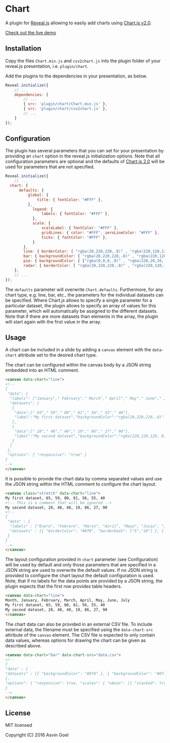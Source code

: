 # Chart

A plugin for [Reveal.js](https://github.com/hakimel/reveal.js) allowing to easily add charts using [Chart.js v2.0](http://www.chartjs.org/). 

[Check out the live demo](http://courses.telematique.eu/reveal.js-plugins/chart-demo.html)

## Installation

Copy the files ```Chart.min.js``` and ```csv2chart.js``` into the plugin folder of your reveal.js presentation, i.e. ```plugin/chart```.

Add the plugins to the dependencies in your presentation, as below. 

```javascript
Reveal.initialize({
	// ...
	dependencies: [
		// ... 
		{ src: 'plugin/chart/Chart.min.js' },				
		{ src: 'plugin/chart/csv2chart.js' },
		// ... 
	]
});
```
## Configuration

The plugin has several parameters that you can set for your presentation by providing an ```chart``` option in the reveal.js initialization options. 
Note that all configuration parameters are optional and the defaults of [Chart.js 2.0](http://nnnick.github.io/Chart.js/docs-v2/) will be used for parameters that are not specified.


```javascript
Reveal.initialize({
	// ...
  chart: {
	  defaults: { 
		  global: { 
			  title: { fontColor: "#FFF" }, 
		  }, 
			legend: {
				labels: { fontColor: "#FFF" },
			},
			scale: { 
				scaleLabel: { fontColor: "#FFF" }, 
				gridLines: { color: "#FFF", zeroLineColor: "#FFF" }, 
				ticks: { fontColor: "#FFF" }, 
			} 
		},
		line: { borderColor: [ "rgba(20,220,220,.8)" , "rgba(220,120,120,.8)", "rgba(20,120,220,.8)" ], "borderDash": [ [5,10], [0,0] ]}, 
		bar: { backgroundColor: [ "rgba(20,220,220,.8)" , "rgba(220,120,120,.8)", "rgba(20,120,220,.8)" ]}, 
		pie: { backgroundColor: [ ["rgba(0,0,0,.8)" , "rgba(220,20,20,.8)", "rgba(20,220,20,.8)", "rgba(220,220,20,.8)", "rgba(20,20,220,.8)"] ]},
		radar: { borderColor: [ "rgba(20,220,220,.8)" , "rgba(220,120,120,.8)", "rgba(20,120,220,.8)" ]}, 
	},
	// ...
});
```
The ```defaults``` parameter  will overwrite ```Chart.defaults```. Furthermore, for any chart type, e.g. line, bar, etc., the parameters for the individual datasets can be specified. Where Chart.js allows to specify a single parameter for a particular dataset, the plugin allows to specify an array of values for this parameter, which will automatically be assigned to the different datasets. Note that if there are more datasets than elements in the array, the plugin will start again with the first value in the array.

## Usage

A chart can be included in a slide by adding a ```canvas``` element with the ```data-chart``` attribute set to the desired chart type. 

The chart can be configured within the canvas body by a JSON string embedded into an HTML comment.

```html
<canvas data-chart="line">
<!-- 
{
 "data": {
  "labels": ["January"," February"," March"," April"," May"," June"," July"],
  "datasets": [
   {
    "data":[" 65"," 59"," 80"," 81"," 56"," 55"," 40"],
    "label":"My first dataset","backgroundColor":"rgba(20,220,220,.8)"
   },
   {
    "data":[" 28"," 48"," 40"," 19"," 86"," 27"," 90"],
    "label":"My second dataset","backgroundColor":"rgba(220,120,120,.8)"
   }
  ]
 }, 
 "options": { "responsive": "true" }
}
-->
</canvas>
```
It is possible to provide the chart data by comma separated values and use the JSON string within the HTML comment to configure the chart layout. 

```html
<canvas class="stretch" data-chart="line">
My first dataset, 65, 59, 80, 81, 56, 55, 40
<!-- This is a comment that will be ignored -->
My second dataset, 28, 48, 40, 19, 86, 27, 90
<!-- 
{ 
 "data" : {
  "labels" : ["Enero", "Febrero", "Marzo", "Avril", "Mayo", "Junio", "Julio"],
  "datasets" : [{ "borderColor": "#0f0", "borderDash": ["5","10"] }, { "borderColor": "#0ff" } ]
 }
}
-->
</canvas>
```

The layout configuration provided in ```chart``` parameter (see Configuration) will be used by default and only those parameters that are specified in a JSON string are used to overwrite the default values. If no JSON string is provided to configure the chart layout the default configuration is used. Note, that if no labels for the data points are provided by a JSON string, the plugin expects that the first row provides table headers.

```html
<canvas data-chart="line">
Month, January, February, March, April, May, June, July
My first dataset, 65, 59, 80, 81, 56, 55, 40
My second dataset, 28, 48, 40, 19, 86, 27, 90
</canvas>
```

The chart data can also be provided in an external CSV file. To include external data, the filename must be specified using the ```data-chart-src``` attribute of the ```canvas``` element. The CSV file is expected to only contain data values, whereas options for drawing the chart can be given as described above.

```html
<canvas data-chart="bar" data-chart-src="data.csv">
<!-- 
{
"data" : {
"datasets" : [{ "backgroundColor": "#0f0" }, { "backgroundColor": "#0ff" } ]
},
"options": { "responsive": true, "scales": { "xAxes": [{ "stacked": true }] } } 
}
-->
</canvas>
```



## License

MIT licensed

Copyright (C) 2016 Asvin Goel
